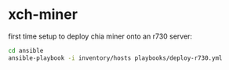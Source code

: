 # xch-miner

first time setup to deploy chia miner onto an r730 server:

```bash
cd ansible
ansible-playbook -i inventory/hosts playbooks/deploy-r730.yml
```
